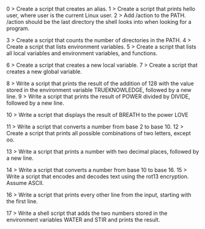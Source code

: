 0 > Create a script that creates an alias.
1 > Create a script that prints hello user, where user is the current Linux user.
2 > Add /action to the PATH. /action should be the last directory the shell looks into when looking for a program.

3 > Create a script that counts the number of directories in the PATH.
4 > Create a script that lists environment variables.
5 > Create a script that lists all local variables and environment variables, and functions.


6 > Create a script that creates a new local variable.
7 > Create a script that creates a new global variable.


8 > Write a script that prints the result of the addition of 128 with the value stored in the environment variable TRUEKNOWLEDGE, followed by a new line.
9 > Write a script that prints the result of POWER divided by DIVIDE, followed by a new line.


10 > Write a script that displays the result of BREATH to the power LOVE

11 > Write a script that converts a number from base 2 to base 10.
12 > Create a script that prints all possible combinations of two letters, except oo.


13 > Write a script that prints a number with two decimal places, followed by a new line.


14 > Write a script that converts a number from base 10 to base 16.
15 > Write a script that encodes and decodes text using the rot13 encryption. Assume ASCII.


16 > Write a script that prints every other line from the input, starting with the first line.


17 > Write a shell script that adds the two numbers stored in the environment variables WATER and STIR and prints the result.
